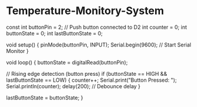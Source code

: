 # Temperature-Monitory-System
const int buttonPin = 2;   // Push button connected to D2
int counter = 0;
int buttonState = 0;
int lastButtonState = 0;

void setup() {
  pinMode(buttonPin, INPUT);
  Serial.begin(9600);      // Start Serial Monitor
}

void loop() {
  buttonState = digitalRead(buttonPin);

  // Rising edge detection (button press)
  if (buttonState == HIGH && lastButtonState == LOW) {
    counter++;
    Serial.print("Button Pressed: ");
    Serial.println(counter);
    delay(200); // Debounce delay
  }

  lastButtonState = buttonState;
}
